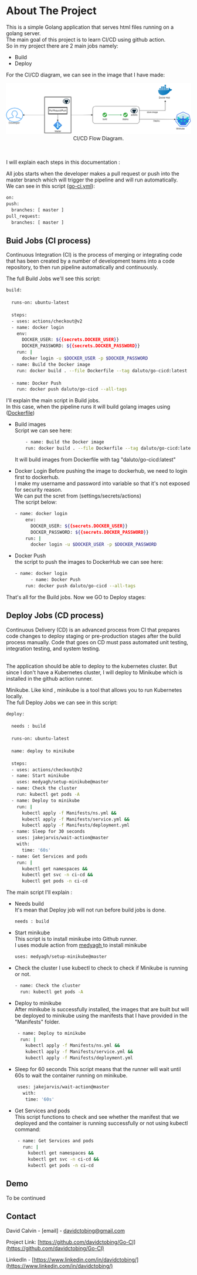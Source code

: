 <!-- ABOUT THE PROJECT -->
# About The Project

This is a simple Golang application that serves html files running on a golang server. </br>
The main goal of this project is to learn CI/CD using github action. </br>
So in my project there are 2 main jobs namely: <br>
<ul>
  <li>Build</li>
  <li>Deploy</li>
</ul>

For the CI/CD diagram, we can see in the image that I have made: </br>

 <img src="Capture/Go-CI.drawio.png"> 
 <center><figcaption> CI/CD Flow Diagram.</figcaption> <br> </br> </center>

I will explain each steps in this documentation :
<!-- GETTING STARTED -->
All jobs starts when the developer makes a pull request or push into the master branch which will trigger the pipeline and will run automatically. <br>
We can see in this script (<a href=".github/workflows/go-ci.yml">go-ci.yml</a>): <br>

  ```sh
  on:
  push:
    branches: [ master ]
  pull_request:
    branches: [ master ]
  ```
## Buid Jobs (CI process)

Continuous Integration (CI) is the process of merging or integrating code that has been created by a number of development teams into a code repository, to then run pipeline automatically and continuously. <br>

The full Build Jobs we'll see this script: <br>
  ```sh
build:

    runs-on: ubuntu-latest

    steps:
    - uses: actions/checkout@v2
    - name: docker login
      env:
        DOCKER_USER: ${{secrets.DOCKER_USER}}
        DOCKER_PASSWORD: ${{secrets.DOCKER_PASSWORD}}
      run: |
        docker login -u $DOCKER_USER -p $DOCKER_PASSWORD 
    - name: Build the Docker image
      run: docker build . --file Dockerfile --tag daluto/go-cicd:latest
      
    - name: Docker Push
      run: docker push daluto/go-cicd --all-tags
  ```

I'll explain the main script in Build jobs. <br>
In this case, when the pipeline runs it will build golang images using (<a href="Dockerfile">Dockerfile</a>) <br>

- Build images <br>
Script we can see here: 
  ```sh
      - name: Build the Docker image
      run: docker build . --file Dockerfile --tag daluto/go-cicd:latest
  ```
  It will build images from Dockerfile with tag "daluto/go-cicd:latest"

- Docker Login
Before pushing the image to dockerhub, we need to login first to dockerhub. <br>
I make my username and password into variable so that it's not exposed for security reason. <br> 
We can put the scret from (settings/secrets/actions) <br>
The script below: 
  ```sh
  - name: docker login
      env:
        DOCKER_USER: ${{secrets.DOCKER_USER}}
        DOCKER_PASSWORD: ${{secrets.DOCKER_PASSWORD}}
      run: |
        docker login -u $DOCKER_USER -p $DOCKER_PASSWORD 
  ```
- Docker Push <br>
the script to push the images to DockerHub we can see here: <br>
  ```sh
  - name: docker login
        - name: Docker Push
      run: docker push daluto/go-cicd --all-tags 
  ```
That's all for the Build jobs. Now we GO to Deploy stages: 

## Deploy Jobs (CD process)
Continuous Delivery (CD) is an advanced process from CI that prepares code changes to deploy staging or pre-production stages after the build process manually. Code that goes on CD must pass automated unit testing, integration testing, and system testing. <br> <br>

The application should be able to deploy to the kubernetes cluster. But since I don't have a Kubernetes cluster, I will deploy to Minikube which is installed in the github action runner. <br>

Minikube. Like kind , minikube is a tool that allows you to run Kubernetes locally. <br>
The full Deploy Jobs we can see in this script: <br>
  ```sh
  deploy:

    needs : build 

    runs-on: ubuntu-latest

    name: deploy to minikube

    steps:
    - uses: actions/checkout@v2
    - name: Start minikube
      uses: medyagh/setup-minikube@master
    - name: Check the cluster
      run: kubectl get pods -A      
    - name: Deploy to minikube
      run: |
        kubectl apply -f Manifests/ns.yml &&
        kubectl apply -f Manifests/service.yml &&
        kubectl apply -f Manifests/deployment.yml
    - name: Sleep for 30 seconds
      uses: jakejarvis/wait-action@master
      with:
        time: '60s'
    - name: Get Services and pods
      run: |
        kubectl get namespaces &&
        kubectl get svc -n ci-cd &&
        kubectl get pods -n ci-cd 
  ```
  The main script I'll explain : <br>
  - Needs build <br>
  It's mean that Deploy job will not run before build jobs is done.
    ```sh
    needs : build 
    ```
- Start minikube <br>
This script is to install minikube into Github runner. <br>
I uses module action from <a href="https://github.com/medyagh/setup-minikube"> medyagh </a> to install minikube
    ```sh
    uses: medyagh/setup-minikube@master
    ```
- Check the cluster
I use kubectl to check to check if Minikube is running or not.
    ```sh
    - name: Check the cluster
      run: kubectl get pods -A 
    ```
- Deploy to minikube <br>
After minikube is successfully installed, the images that are built but will be deployed to minikube using the manifests that I have provided in the "Manifests" folder.
    ```sh
     - name: Deploy to minikube
      run: |
        kubectl apply -f Manifests/ns.yml &&
        kubectl apply -f Manifests/service.yml &&
        kubectl apply -f Manifests/deployment.yml
    ```
- Sleep for 60 seconds
This script means that the runner will wait until 60s to wait the container running on minikube.
    ```sh
     uses: jakejarvis/wait-action@master
       with:
        time: '60s'
    ```
- Get Services and pods <br>
   This script functions to check and see whether the manifest that we deployed and the container is running successfully or not using kubectl command:
   ```sh
    - name: Get Services and pods
      run: |
        kubectl get namespaces &&
        kubectl get svc -n ci-cd &&
        kubectl get pods -n ci-cd
    ```
    

<!-- USAGE EXAMPLES -->
## Demo

To be continued <br>


<!-- CONTACT -->
## Contact

David Calvin - [email] - davidctobing@gmail.com

Project Link: [https://github.com/davidctobing/Go-CI](https://github.com/davidctobing/Go-CI)

LinkedIn - [https://www.linkedin.com/in/davidctobing/](https://www.linkedin.com/in/davidctobing/)









<!-- MARKDOWN LINKS & IMAGES -->
<!-- https://www.markdownguide.org/basic-syntax/#reference-style-links -->
[contributors-shield]: https://img.shields.io/github/contributors/othneildrew/Best-README-Template.svg?style=for-the-badge
[contributors-url]: https://github.com/othneildrew/Best-README-Template/graphs/contributors
[forks-shield]: https://img.shields.io/github/forks/othneildrew/Best-README-Template.svg?style=for-the-badge
[forks-url]: https://github.com/othneildrew/Best-README-Template/network/members
[stars-shield]: https://img.shields.io/github/stars/othneildrew/Best-README-Template.svg?style=for-the-badge
[stars-url]: https://github.com/othneildrew/Best-README-Template/stargazers
[issues-shield]: https://img.shields.io/github/issues/othneildrew/Best-README-Template.svg?style=for-the-badge
[issues-url]: https://github.com/othneildrew/Best-README-Template/issues
[license-shield]: https://img.shields.io/github/license/othneildrew/Best-README-Template.svg?style=for-the-badge
[license-url]: https://github.com/othneildrew/Best-README-Template/blob/master/LICENSE.txt
[linkedin-shield]: https://img.shields.io/badge/-LinkedIn-black.svg?style=for-the-badge&logo=linkedin&colorB=555
[linkedin-url]: https://linkedin.com/in/othneildrew
[product-screenshot]: images/screenshot.png
[Next.js]: https://img.shields.io/badge/next.js-000000?style=for-the-badge&logo=nextdotjs&logoColor=white
[Next-url]: https://nextjs.org/
[React.js]: https://img.shields.io/badge/React-20232A?style=for-the-badge&logo=react&logoColor=61DAFB
[React-url]: https://reactjs.org/
[Vue.js]: https://img.shields.io/badge/Vue.js-35495E?style=for-the-badge&logo=vuedotjs&logoColor=4FC08D
[Vue-url]: https://vuejs.org/
[Angular.io]: https://img.shields.io/badge/Angular-DD0031?style=for-the-badge&logo=angular&logoColor=white
[Angular-url]: https://angular.io/
[Svelte.dev]: https://img.shields.io/badge/Svelte-4A4A55?style=for-the-badge&logo=svelte&logoColor=FF3E00
[Svelte-url]: https://svelte.dev/
[Laravel.com]: https://img.shields.io/badge/Laravel-FF2D20?style=for-the-badge&logo=laravel&logoColor=white
[Laravel-url]: https://laravel.com
[Bootstrap.com]: https://img.shields.io/badge/Bootstrap-563D7C?style=for-the-badge&logo=bootstrap&logoColor=white
[Bootstrap-url]: https://getbootstrap.com
[JQuery.com]: https://img.shields.io/badge/jQuery-0769AD?style=for-the-badge&logo=jquery&logoColor=white
[JQuery-url]: https://jquery.com 